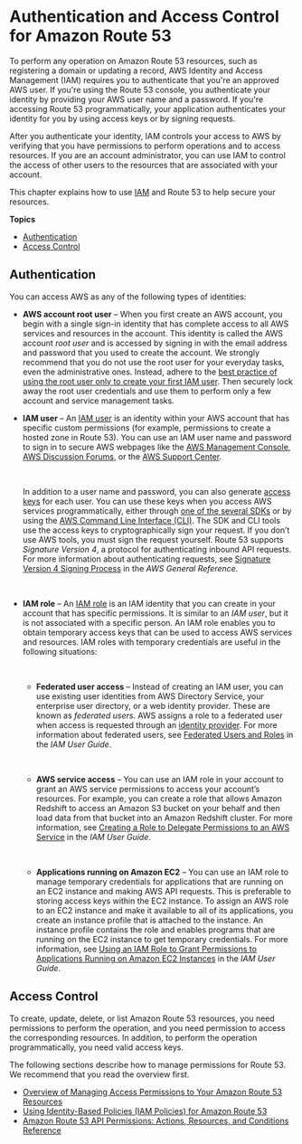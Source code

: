 # Authentication and Access Control for Amazon Route 53<a name="auth-and-access-control"></a>

To perform any operation on Amazon Route 53 resources, such as registering a domain or updating a record, AWS Identity and Access Management \(IAM\) requires you to authenticate that you're an approved AWS user\. If you're using the Route 53 console, you authenticate your identity by providing your AWS user name and a password\. If you're accessing Route 53 programmatically, your application authenticates your identity for you by using access keys or by signing requests\.

After you authenticate your identity, IAM controls your access to AWS by verifying that you have permissions to perform operations and to access resources\. If you are an account administrator, you can use IAM to control the access of other users to the resources that are associated with your account\.

This chapter explains how to use [IAM](https://docs.aws.amazon.com/IAM/latest/UserGuide/introduction.html) and Route 53 to help secure your resources\.

**Topics**
+ [Authentication](#authentication)
+ [Access Control](#access-control)

## Authentication<a name="authentication"></a>

You can access AWS as any of the following types of identities:
+ **AWS account root user** – When you first create an AWS account, you begin with a single sign\-in identity that has complete access to all AWS services and resources in the account\. This identity is called the AWS account *root user* and is accessed by signing in with the email address and password that you used to create the account\. We strongly recommend that you do not use the root user for your everyday tasks, even the administrative ones\. Instead, adhere to the [best practice of using the root user only to create your first IAM user](https://docs.aws.amazon.com/IAM/latest/UserGuide/best-practices.html#create-iam-users)\. Then securely lock away the root user credentials and use them to perform only a few account and service management tasks\.
+ **IAM user** – An [IAM user](https://docs.aws.amazon.com/IAM/latest/UserGuide/id_users.html) is an identity within your AWS account that has specific custom permissions \(for example, permissions to create a hosted zone in Route 53\)\. You can use an IAM user name and password to sign in to secure AWS webpages like the [AWS Management Console](https://console.aws.amazon.com/), [AWS Discussion Forums](https://forums.aws.amazon.com/), or the [AWS Support Center](https://console.aws.amazon.com/support/home#/)\.

   

  In addition to a user name and password, you can also generate [access keys](https://docs.aws.amazon.com/IAM/latest/UserGuide/id_credentials_access-keys.html) for each user\. You can use these keys when you access AWS services programmatically, either through [one of the several SDKs](https://aws.amazon.com/tools/) or by using the [AWS Command Line Interface \(CLI\)](https://aws.amazon.com/cli/)\. The SDK and CLI tools use the access keys to cryptographically sign your request\. If you don’t use AWS tools, you must sign the request yourself\. Route 53 supports *Signature Version 4*, a protocol for authenticating inbound API requests\. For more information about authenticating requests, see [Signature Version 4 Signing Process](https://docs.aws.amazon.com/general/latest/gr/signature-version-4.html) in the *AWS General Reference*\.

   
+ **IAM role** – An [IAM role](https://docs.aws.amazon.com/IAM/latest/UserGuide/id_roles.html) is an IAM identity that you can create in your account that has specific permissions\. It is similar to an *IAM user*, but it is not associated with a specific person\. An IAM role enables you to obtain temporary access keys that can be used to access AWS services and resources\. IAM roles with temporary credentials are useful in the following situations:

   
  + **Federated user access** – Instead of creating an IAM user, you can use existing user identities from AWS Directory Service, your enterprise user directory, or a web identity provider\. These are known as *federated users*\. AWS assigns a role to a federated user when access is requested through an [identity provider](https://docs.aws.amazon.com/IAM/latest/UserGuide/id_roles_providers.html)\. For more information about federated users, see [Federated Users and Roles](https://docs.aws.amazon.com/IAM/latest/UserGuide/introduction_access-management.html#intro-access-roles) in the *IAM User Guide*\. 

     
  + **AWS service access** – You can use an IAM role in your account to grant an AWS service permissions to access your account’s resources\. For example, you can create a role that allows Amazon Redshift to access an Amazon S3 bucket on your behalf and then load data from that bucket into an Amazon Redshift cluster\. For more information, see [Creating a Role to Delegate Permissions to an AWS Service](https://docs.aws.amazon.com/IAM/latest/UserGuide/id_roles_create_for-service.html) in the *IAM User Guide*\. 

      
  + **Applications running on Amazon EC2** – You can use an IAM role to manage temporary credentials for applications that are running on an EC2 instance and making AWS API requests\. This is preferable to storing access keys within the EC2 instance\. To assign an AWS role to an EC2 instance and make it available to all of its applications, you create an instance profile that is attached to the instance\. An instance profile contains the role and enables programs that are running on the EC2 instance to get temporary credentials\. For more information, see [Using an IAM Role to Grant Permissions to Applications Running on Amazon EC2 Instances](https://docs.aws.amazon.com/IAM/latest/UserGuide/id_roles_use_switch-role-ec2.html) in the *IAM User Guide*\. 

## Access Control<a name="access-control"></a>

To create, update, delete, or list Amazon Route 53 resources, you need permissions to perform the operation, and you need permission to access the corresponding resources\. In addition, to perform the operation programmatically, you need valid access keys\. 

The following sections describe how to manage permissions for Route 53\. We recommend that you read the overview first\.
+ [Overview of Managing Access Permissions to Your Amazon Route 53 Resources](access-control-overview.md)
+ [Using Identity\-Based Policies \(IAM Policies\) for Amazon Route 53](access-control-managing-permissions.md)
+ [Amazon Route 53 API Permissions: Actions, Resources, and Conditions Reference](r53-api-permissions-ref.md)
